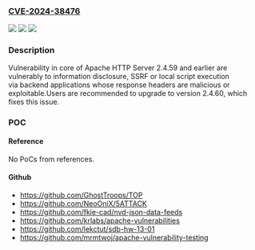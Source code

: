 ### [CVE-2024-38476](https://cve.mitre.org/cgi-bin/cvename.cgi?name=CVE-2024-38476)
![](https://img.shields.io/static/v1?label=Product&message=Apache%20HTTP%20Server&color=blue)
![](https://img.shields.io/static/v1?label=Version&message=2.4.0%3C%3D%202.4.59%20&color=brighgreen)
![](https://img.shields.io/static/v1?label=Vulnerability&message=CWE-829%20Inclusion%20of%20Functionality%20from%20Untrusted%20Control%20Sphere&color=brighgreen)

### Description

Vulnerability in core of Apache HTTP Server 2.4.59 and earlier are vulnerably to information disclosure, SSRF or local script execution via backend applications whose response headers are malicious or exploitable.Users are recommended to upgrade to version 2.4.60, which fixes this issue.

### POC

#### Reference
No PoCs from references.

#### Github
- https://github.com/GhostTroops/TOP
- https://github.com/NeoOniX/5ATTACK
- https://github.com/fkie-cad/nvd-json-data-feeds
- https://github.com/krlabs/apache-vulnerabilities
- https://github.com/lekctut/sdb-hw-13-01
- https://github.com/mrmtwoj/apache-vulnerability-testing

